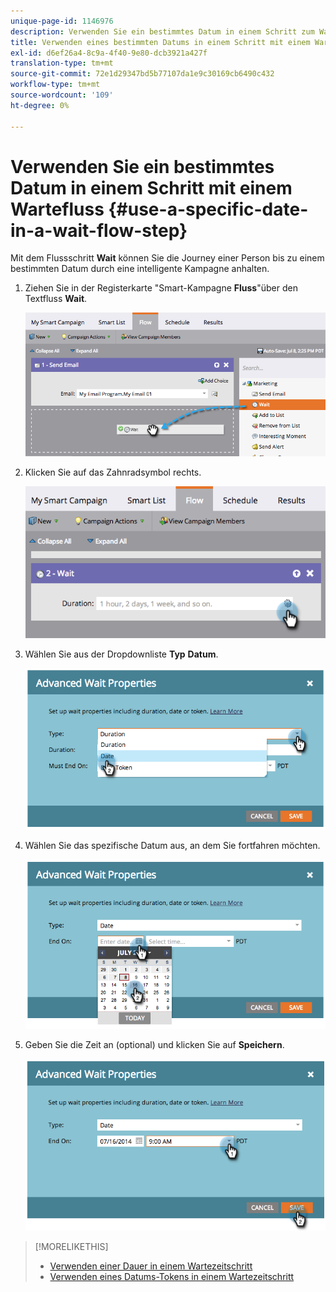 ```yaml
---
unique-page-id: 1146976
description: Verwenden Sie ein bestimmtes Datum in einem Schritt zum Wartefluss - Marketo Docs - Produktdokumentation
title: Verwenden eines bestimmten Datums in einem Schritt mit einem Wartefluss
exl-id: d6ef26a4-8c9a-4f40-9e80-dcb3921a427f
translation-type: tm+mt
source-git-commit: 72e1d29347bd5b77107da1e9c30169cb6490c432
workflow-type: tm+mt
source-wordcount: '109'
ht-degree: 0%

---
```


# Verwenden Sie ein bestimmtes Datum in einem Schritt mit einem Wartefluss {#use-a-specific-date-in-a-wait-flow-step}

Mit dem Flussschritt **Wait** können Sie die Journey einer Person bis zu einem bestimmten Datum durch eine intelligente Kampagne anhalten.

1. Ziehen Sie in der Registerkarte &quot;Smart-Kampagne **Fluss**&quot;über den Textfluss **Wait**.

   ![](assets/image2014-9-22-11-3a50-3a55.png)

1. Klicken Sie auf das Zahnradsymbol rechts.

   ![](assets/image2014-9-22-11-3a50-3a59.png)

1. Wählen Sie aus der Dropdownliste **Typ** **Datum**.

   ![](assets/image2014-9-22-11-3a51-3a27.png)

1. Wählen Sie das spezifische Datum aus, an dem Sie fortfahren möchten.

   ![](assets/image2014-9-22-11-3a51-3a20.png)

1. Geben Sie die Zeit an (optional) und klicken Sie auf **Speichern**.

   ![](assets/image2014-9-22-11-3a51-3a13.png)

>[!MORELIKETHIS]
>
>* [Verwenden einer Dauer in einem Wartezeitschritt](/help/marketo/product-docs/core-marketo-concepts/smart-campaigns/flow-actions/wait/use-a-duration-in-a-wait-flow-step.md)
>* [Verwenden eines Datums-Tokens in einem Wartezeitschritt](/help/marketo/product-docs/core-marketo-concepts/smart-campaigns/flow-actions/wait/use-a-date-token-in-a-wait-flow-step.md)

